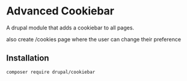 # Advanced Cookiebar

A drupal module that adds a cookiebar to all pages.

also create /cookies page where the user can change their preference

## Installation

    composer require drupal/cookiebar
